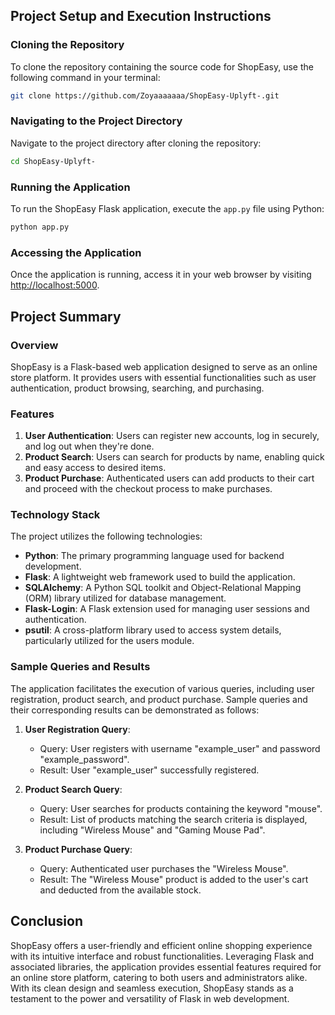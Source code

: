 

## Project Setup and Execution Instructions

### Cloning the Repository
To clone the repository containing the source code for ShopEasy, use the following command in your terminal:

```bash
git clone https://github.com/Zoyaaaaaaa/ShopEasy-Uplyft-.git
```

### Navigating to the Project Directory
Navigate to the project directory after cloning the repository:

```bash
cd ShopEasy-Uplyft-
```

### Running the Application
To run the ShopEasy Flask application, execute the `app.py` file using Python:

```bash
python app.py
```

### Accessing the Application
Once the application is running, access it in your web browser by visiting [http://localhost:5000](http://localhost:5000).

## Project Summary

### Overview
ShopEasy is a Flask-based web application designed to serve as an online store platform. It provides users with essential functionalities such as user authentication, product browsing, searching, and purchasing.

### Features
1. **User Authentication**: Users can register new accounts, log in securely, and log out when they're done.
2. **Product Search**: Users can search for products by name, enabling quick and easy access to desired items.
3. **Product Purchase**: Authenticated users can add products to their cart and proceed with the checkout process to make purchases.

### Technology Stack
The project utilizes the following technologies:

- **Python**: The primary programming language used for backend development.
- **Flask**: A lightweight web framework used to build the application.
- **SQLAlchemy**: A Python SQL toolkit and Object-Relational Mapping (ORM) library utilized for database management.
- **Flask-Login**: A Flask extension used for managing user sessions and authentication.
- **psutil**: A cross-platform library used to access system details, particularly utilized for the users module.

### Sample Queries and Results
The application facilitates the execution of various queries, including user registration, product search, and product purchase. Sample queries and their corresponding results can be demonstrated as follows:

1. **User Registration Query**:
   - Query: User registers with username "example_user" and password "example_password".
   - Result: User "example_user" successfully registered.

2. **Product Search Query**:
   - Query: User searches for products containing the keyword "mouse".
   - Result: List of products matching the search criteria is displayed, including "Wireless Mouse" and "Gaming Mouse Pad".

3. **Product Purchase Query**:
   - Query: Authenticated user purchases the "Wireless Mouse".
   - Result: The "Wireless Mouse" product is added to the user's cart and deducted from the available stock.

## Conclusion
ShopEasy offers a user-friendly and efficient online shopping experience with its intuitive interface and robust functionalities. Leveraging Flask and associated libraries, the application provides essential features required for an online store platform, catering to both users and administrators alike. With its clean design and seamless execution, ShopEasy stands as a testament to the power and versatility of Flask in web development.
